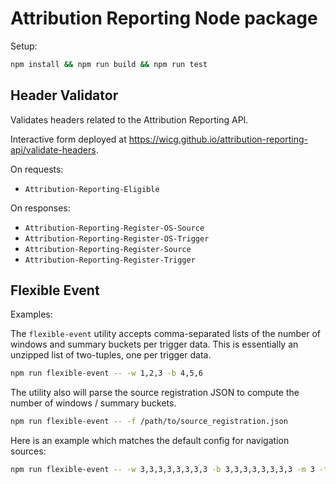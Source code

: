 # Attribution Reporting Node package

Setup:

```sh
npm install && npm run build && npm run test
```

## Header Validator

Validates headers related to the Attribution Reporting API.

Interactive form deployed at
https://wicg.github.io/attribution-reporting-api/validate-headers.

On requests:

- `Attribution-Reporting-Eligible`

On responses:

- `Attribution-Reporting-Register-OS-Source`
- `Attribution-Reporting-Register-OS-Trigger`
- `Attribution-Reporting-Register-Source`
- `Attribution-Reporting-Register-Trigger`

## Flexible Event

Examples:

The `flexible-event` utility accepts comma-separated lists of the
number of windows and summary buckets per trigger data. This is
essentially an unzipped list of two-tuples, one per trigger data.

```sh
npm run flexible-event -- -w 1,2,3 -b 4,5,6
```

The utility also will parse the source registration
JSON to compute the number of windows / summary buckets.

```sh
npm run flexible-event -- -f /path/to/source_registration.json
```

Here is an example which matches the default config for navigation sources:

```sh
npm run flexible-event -- -w 3,3,3,3,3,3,3,3 -b 3,3,3,3,3,3,3,3 -m 3 -t navigation
```
